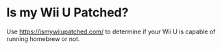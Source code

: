 # Is my Wii U Patched?

Use https://ismywiiupatched.com/ to determine if your Wii U is capable of running homebrew or not.
